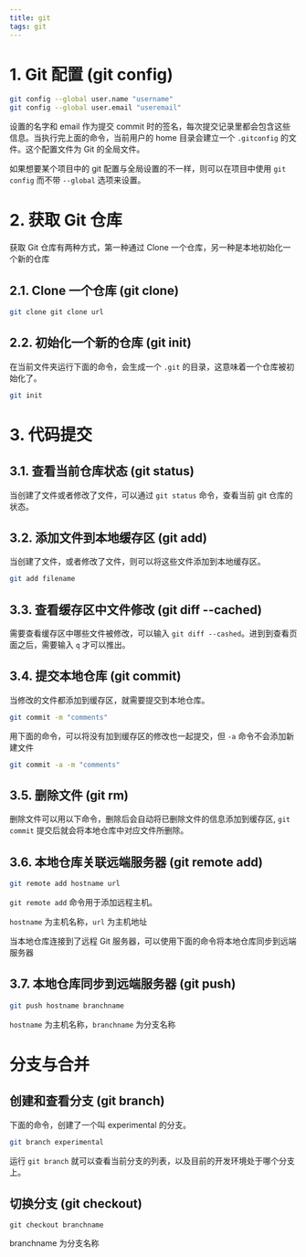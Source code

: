 ```yaml
---
title: git
tags: git
---
```


# 1. Git 配置 (git config)

```bash
git config --global user.name "username"
git config --global user.email "useremail"
```

设置的名字和 email 作为提交 commit 时的签名，每次提交记录里都会包含这些信息。当执行完上面的命令，当前用户的 home 目录会建立一个 `.gitconfig` 的文件。这个配置文件为 Git 的全局文件。

如果想要某个项目中的 git 配置与全局设置的不一样，则可以在项目中使用 `git config` 而不带 `--global` 选项来设置。

# 2. 获取 Git 仓库

获取 Git 仓库有两种方式，第一种通过 Clone 一个仓库，另一种是本地初始化一个新的仓库

## 2.1. Clone 一个仓库 (git clone)

```bash
git clone git clone url
```

## 2.2. 初始化一个新的仓库 (git init)

在当前文件夹运行下面的命令，会生成一个 `.git` 的目录，这意味着一个仓库被初始化了。

```bash
git init
```

# 3. 代码提交

## 3.1. 查看当前仓库状态 (git status)

当创建了文件或者修改了文件，可以通过 `git status` 命令，查看当前 git 仓库的状态。

## 3.2. 添加文件到本地缓存区 (git add)

当创建了文件，或者修改了文件，则可以将这些文件添加到本地缓存区。

```bash
git add filename
```

## 3.3. 查看缓存区中文件修改 (git diff --cached)

需要查看缓存区中哪些文件被修改，可以输入 `git diff --cashed`。进到到查看页面之后，需要输入 `q` 才可以推出。

## 3.4. 提交本地仓库 (git commit)

当修改的文件都添加到缓存区，就需要提交到本地仓库。

```bash
git commit -m "comments"
```

用下面的命令，可以将没有加到缓存区的修改也一起提交，但 `-a` 命令不会添加新建文件

```bash
git commit -a -m "comments"
```

## 3.5. 删除文件 (git rm)

删除文件可以用以下命令，删除后会自动将已删除文件的信息添加到缓存区, `git commit` 提交后就会将本地仓库中对应文件所删除。

## 3.6. 本地仓库关联远端服务器 (git remote add)

```bash
git remote add hostname url
```

`git remote add` 命令用于添加远程主机。

`hostname` 为主机名称，`url` 为主机地址

当本地仓库连接到了远程 Git 服务器，可以使用下面的命令将本地仓库同步到远端服务器

## 3.7. 本地仓库同步到远端服务器 (git push)

```bash
git push hostname branchname
```

`hostname` 为主机名称，`branchname` 为分支名称

# 分支与合并

## 创建和查看分支 (git branch)

下面的命令，创建了一个叫 experimental 的分支。

```bash
git branch experimental
```

运行 `git branch` 就可以查看当前分支的列表，以及目前的开发环境处于哪个分支上。

## 切换分支 (git checkout)

```
git checkout branchname
```

branchname 为分支名称

